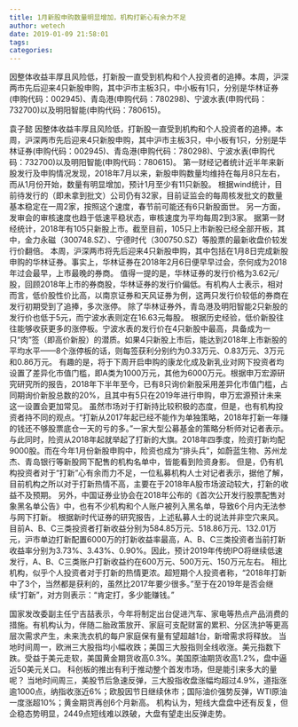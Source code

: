 ```yaml
---
title: 1月新股申购数量明显增加，机构打新心有余力不足
author: wetech
date: 2019-01-09 21:58:01
tags: 
categories: 
---
```

因整体收益丰厚且风险低，打新股一直受到机构和个人投资者的追捧。本周，沪深两市先后迎来4只新股申购，其中沪市主板3只，中小板有1只，分别是华林证券(申购代码：002945)、青岛港(申购代码：780298)、宁波水表(申购代码：732700)以及明阳智能(申购代码：780615)。
<!-- more -->
袁子懿
因整体收益丰厚且风险低，打新股一直受到机构和个人投资者的追捧。本周，沪深两市先后迎来4只新股申购，其中沪市主板3只，中小板有1只，分别是华林证券(申购代码：002945)、青岛港(申购代码：780298)、宁波水表(申购代码：732700)以及明阳智能(申购代码：780615)。
第一财经记者统计近半年来新股发行及申购情况发现，2018年7月以来，新股申购数量均维持在每月8只左右，而从1月份开始，数量有明显增加，预计1月至少有11只新股。
根据wind统计，目前待发行的（即未拿到批文）公司仍有32家，目前证监会的每周核发批文的数量基本稳定在一周2家，按照这个速度，春节前可能还有6只新股面世。
另一方面，发审会的审核速度也趋于低速平稳状态，审核速度为平均每周2到3家。
据第一财经统计，2018年有105只新股上市。截至目前，105只上市新股已经全部开板，其中，金力永磁（300748.SZ）、宁德时代（300750.SZ）等股票的最新收盘价较发行价翻倍。
本周，沪深两市将先后迎来4只新股申购，其中包括在1月8日完成新股申购的华林证券。事实上，华林证券在2018年2月6日便早早过会，奈何成为2018年过会最早，上市最晚的券商。
值得一提的是，华林证券的发行价格为3.62元/股，回顾2018年上市的券商股，华林证券的发行价偏低。有机构人士表示，相对而言，低价股性价比高，以南京证券和天风证券为例，这两只发行价较低的券商在发行初期受到了追捧，多次涨停。
除了华林证券外，青岛港及明阳智能2只新股的发行价也低于5元，而宁波水表则定在16.63元每股。
根据历史经验，低价新股往往能够收获更多的涨停板。宁波水表的发行价在4只新股中最高，具备成为一只“肉”签（即高价新股）的潜质。如果4只新股上市后，能达到2018年上市新股的平均水平——8个涨停板的话，则每签获利分别约为0.33万元、0.83万元、3万元和0.86万元。
有趣的是，将于下周开启申购的康龙化成及新乳业对网下投资者均设置了差异化市值门槛，即A类为1000万元，其他为6000万元。根据申万宏源研究研究所的报告，2018年下半年至今，已有8只询价新股采用差异化市值门槛，占同期询价新股总数的20%，且其中有5只在2019年进行申购，申万宏源预计未来这一设置会更加常见。
虽然市场对于打新持比较积极的态度，但是，也有机构投资者持不同的观点。“打新从2017年起已经不能作为单独策略，2018年打新一年赚的钱还不够股票底仓一天的亏的多。”一家大型公募基金的策略分析师对记者表示。
与此同时，险资从2018年起就举起了打新的大旗。2018年四季度，险资打新均配9000股。而在今年1月份新股申购中，险资也成为“排头兵”，如蔚蓝生物、苏州龙杰、青岛银行等新股网下配售的机构名单中，皆能看到险资身影。
但是，仍有机构投资者对于“打新”心有余而力不足，一位私募机构人士对记者表示，据他了解，目前机构之所以对于打新热情不高，主要在于2018年A股市场波动较大，打新的收益不及预期。
另外，中国证券业协会在2018年公布的《首次公开发行股票配售对象黑名单公告》中，也有不少机构和个人账户被列入黑名单，导致6个月内无法参与网下打新。
根据新时代证券的研究报告，上述私募人士的说法并非空穴来风。目前A、B、C三类投资者打新收益分别为584.85万元、518.86万元、132.01万元，沪市单边打新配置6000万的打新收益率最高，A、B、C三类投资者当前打新收益率分别为3.73%、3.43%、0.90%。因此，预计2019年传统IPO将继续低速发行，A、B、C三类账户打新收益约在600万元、500万元、150万元左右。
相比机构，似乎个人投资者对于打新的热情更浓。超短期个人投资者称，“2018年打新中了3个，当然都是获利的，虽然比2017年要少很多。”至于在2019年是否会继续“打新”，对方则表示：“肯定打，多少能赚钱。”
 
 
国家发改委副主任宁吉喆表示，今年将制定出台促进汽车、家电等热点产品消费的措施。有机构认为，伴随二胎政策放开、家庭可支配财富的累积、分区洗护等更高层次需求产生，未来洗衣机的每户家庭保有量有望超越1台，新增需求将释放。
当地时间周一，欧洲三大股指均小幅收跌；美国三大股指则全线收涨。美元指数下跌。受益于美元走软，美国黄金期货收高0.3%。美国原油期货收高1.2%，盘中逼近50美元关口。
科创板的推出有利于推动整个首发市场，但是能引来多大的量呢？
当地时间周三，美股节后急速反弹，三大股指收盘涨幅均超过4.9%，道指涨逾1000点，纳指收涨近6%；欧股因节日继续休市；国际油价强势反弹，WTI原油一度涨超10%；黄金期货再创6个月新高。
机构认为，短线大盘盘中还有反复，但企稳态势明显，2449点短线难以跌破，大盘有望走出反弹走势。

